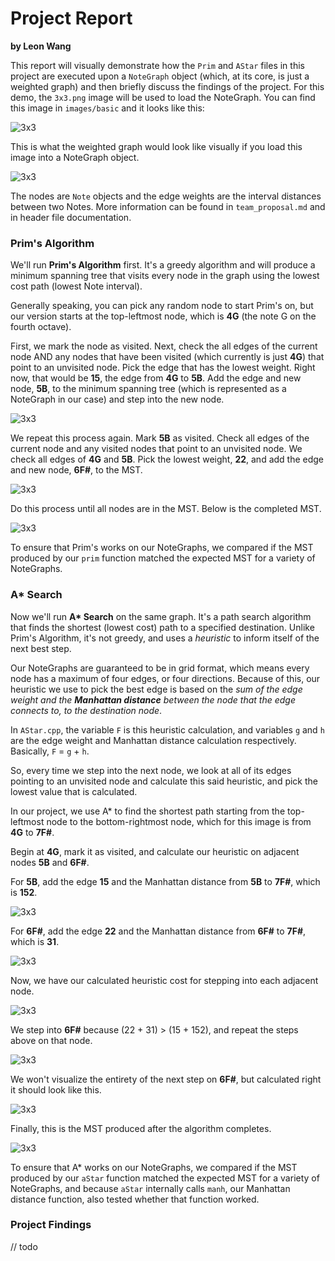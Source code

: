# Project Report

**by Leon Wang**

This report will visually demonstrate how the `Prim` and `AStar` files in this project are executed upon a `NoteGraph` object (which, at its core, is just a weighted graph) and then briefly discuss the findings of the project. For this demo, the `3x3.png` image will be used to load the NoteGraph. You can find this image in `images/basic` and it looks like this:

![3x3](./images/basic/3x3.png)

This is what the weighted graph would look like visually if you load this image into a NoteGraph object.

![3x3](./images/markdown/3x3graph.jpg)

The nodes are `Note` objects and the edge weights are the interval distances between two Notes. More information can be found in `team_proposal.md` and in header file documentation.

### Prim's Algorithm

We'll run **Prim's Algorithm** first. It's a greedy algorithm and will produce a minimum spanning tree that visits every node in the graph using the lowest cost path (lowest Note interval).

Generally speaking, you can pick any random node to start Prim's on, but our version starts at the top-leftmost node, which is **4G** (the note G on the fourth octave). 

First, we mark the node as visited. Next, check the all edges of the current node AND any nodes that have been visited (which currently is just **4G**) that point to an unvisited node. Pick the edge that has the lowest weight. Right now, that would be **15**, the edge from **4G** to **5B**. Add the edge and new node, **5B**, to the minimum spanning tree (which is represented as a NoteGraph in our case) and step into the new node.

![3x3](./images/markdown/3x3graph-prim-step1.jpg)

We repeat this process again. Mark **5B** as visited. Check all edges of the current node and any visited nodes that point to an unvisited node. We check all edges of **4G** and **5B**. Pick the lowest weight, **22**, and add the edge and new node, **6F#**, to the MST.

![3x3](./images/markdown/3x3graph-prim-step2.jpg)

Do this process until all nodes are in the MST. Below is the completed MST.

![3x3](./images/markdown/3x3graph-prim-MST.jpg)

To ensure that Prim's works on our NoteGraphs, we compared if the MST produced by our `prim` function matched the expected MST for a variety of NoteGraphs.

### A* Search

Now we'll run <b>A* Search</b> on the same graph. It's a path search algorithm that finds the shortest (lowest cost) path to a specified destination. Unlike Prim's Algorithm, it's not greedy, and uses a *heuristic* to inform itself of the next best step. 

Our NoteGraphs are guaranteed to be in grid format, which means every node has a maximum of four edges, or four directions. Because of this, our heuristic we use to pick the best edge is based on the *sum of the edge weight and the **Manhattan distance** between the node that the edge connects to, to the destination node*.

In `AStar.cpp`, the variable `F` is this heuristic calculation, and variables `g` and `h` are the edge weight and Manhattan distance calculation respectively. Basically, `F` = `g` + `h`.

So, every time we step into the next node, we look at all of its edges pointing to an unvisited node and calculate this said heuristic, and pick the lowest value that is calculated.

In our project, we use A* to find the shortest path starting from the top-leftmost node to the bottom-rightmost node, which for this image is from **4G** to **7F#**. 

Begin at **4G**, mark it as visited, and calculate our heuristic on adjacent nodes **5B** and **6F#**.

For **5B**, add the edge **15** and the Manhattan distance from **5B** to **7F#**, which is **152**.

![3x3](./images/markdown/3x3graph-astar-step1.jpg)

For **6F#**, add the edge **22** and the Manhattan distance from **6F#** to **7F#**, which is **31**.

![3x3](./images/markdown/3x3graph-astar-step2.jpg)

Now, we have our calculated heuristic cost for stepping into each adjacent node.

![3x3](./images/markdown/3x3graph-astar-step3.jpg)

We step into **6F#** because (22 + 31) > (15 + 152), and repeat the steps above on that node.

![3x3](./images/markdown/3x3graph-astar-step4.jpg)

We won't visualize the entirety of the next step on **6F#**, but calculated right it should look like this.

![3x3](./images/markdown/3x3graph-astar-step5.jpg)

Finally, this is the MST produced after the algorithm completes.

![3x3](./images/markdown/3x3graph-astar-MST.jpg)

To ensure that A* works on our NoteGraphs, we compared if the MST produced by our `aStar` function matched the expected MST for a variety of NoteGraphs, and because `aStar` internally calls `manh`, our Manhattan distance function, also tested whether that function worked.

### Project Findings
// todo
